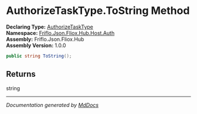 ﻿<!--  
  <auto-generated>   
    The contents of this file were generated by a tool.  
    Changes to this file may be list if the file is regenerated  
  </auto-generated>   
-->

# AuthorizeTaskType.ToString Method

**Declaring Type:** [AuthorizeTaskType](../index.md)  
**Namespace:** [Friflo.Json.Fliox.Hub.Host.Auth](../../index.md)  
**Assembly:** Friflo.Json.Fliox.Hub  
**Assembly Version:** 1.0.0

```csharp
public string ToString();
```

## Returns

string

___

*Documentation generated by [MdDocs](https://github.com/ap0llo/mddocs)*
